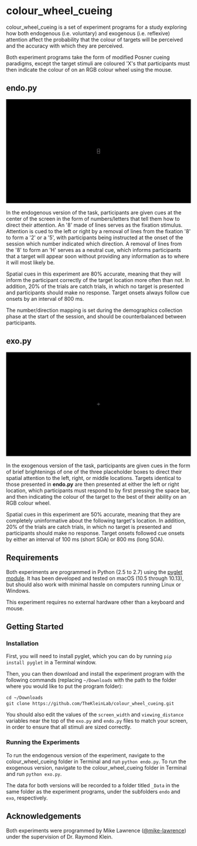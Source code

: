 # colour\_wheel\_cueing

colour\_wheel\_cueing is a set of experiment programs for a study exploring how both endogenous (i.e. voluntary) and exogenous (i.e. reflexive) attention affect the probability that the colour of targets will be perceived and the accuracy with which they are perceived.

Both experiment programs take the form of modified Posner cueing paradigms, except the target stimuli are coloured 'X's that participants must then indicate the colour of on an RGB colour wheel using the mouse.

## endo.py

![endo_animation](colwheel_endo.gif)

In the endogenous version of the task, participants are given cues at the center of the screen in the form of numbers/letters that tell them how to direct their attention. An '8' made of lines serves as the fixation stimulus. Attention is cued to the left or right by a removal of lines from the fixation '8' to form a '2' or a '5', with participants being instructed at the onset of the session which number indicated which direction. A removal of lines from the '8' to form an 'H' serves as a neutral cue, which informs participants that a target will appear soon without providing any information as to where it will most likely be.

Spatial cues in this experiment are 80% accurate, meaning that they will inform the participant correctly of the target location more often than not. In addition, 20% of the trials are catch trials, in which no target is presented and participants should make no response. Target onsets always follow cue onsets by an interval of 800 ms. 

The number/direction mapping is set during the demographics collection phase at the start of the session, and should be counterbalanced between participants.


## exo.py

![exo_animation](colwheel_exo.gif)

In the exogenous version of the task, participants are given cues in the form of brief brightenings of one of the three placeholder boxes to direct their spatial attention to the left, right, or middle locations. Targets identical to those presented in **endo.py** are then presented at either the left or right location, which participants must respond to by first pressing the space bar, and then indicating the colour of the target to the best of their ability on an RGB colour wheel.

Spatial cues in this experiment are 50% accurate, meaning that they are completely uninformative about the following target's location. In addition, 20% of the trials are catch trials, in which no target is presented and participants should make no response. Target onsets followed cue onsets by either an interval of 100 ms (short SOA) or 800 ms (long SOA). 

## Requirements

Both experiments are programmed in Python (2.5 to 2.7) using the [pyglet module](https://pyglet.readthedocs.io/en/pyglet-1.3-maintenance/). It has been developed and tested on macOS (10.5 through 10.13), but should also work with minimal hassle on computers running Linux or Windows.

This experiment requires no external hardware other than a keyboard and mouse.

## Getting Started

### Installation

First, you will need to install pyglet, which you can do by running `pip install pyglet` in a Terminal window.

Then, you can then download and install the experiment program with the following commands (replacing `~/Downloads` with the path to the folder where you would like to put the program folder):

```
cd ~/Downloads
git clone https://github.com/TheKleinLab/colour_wheel_cueing.git
```

You should also edit the values of the `screen_width` and `viewing_distance` variables near the top of the `exo.py` and `endo.py` files to match your screen, in order to ensure that all stimuli are sized correctly.

### Running the Experiments

To run the endogenous version of the experiment, navigate to the colour\_wheel\_cueing folder in Terminal and run `python endo.py`. To run the exogenous version, navigate to the colour\_wheel\_cueing folder in Terminal and run `python exo.py`.

The data for both versions will be recorded to a folder titled `_Data` in the same folder as the experiment programs, under the subfolders `endo` and `exo`, respectively.

## Acknowledgements

Both experiments were programmed by Mike Lawrence ([@mike-lawrence](https://github.com/mike-lawrence)) under the supervision of Dr. Raymond Klein.